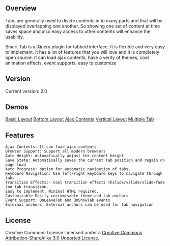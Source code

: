 Overview
--------
Tabs are generally used to divide contents in to many parts and that will be displayed overlapping one another. So showing one set of content at time saves space and also easy access to other contents will enhance the usability.

Smart Tab is a jQuery plugin for tabbed interface. It is flexible and very easy to implement. It has a lot of features that you will love and it is completely open source. It can load ajax contents, have a verity of themes, cool animation effects, event supports, easy to customize

Version
-----
Current version: 2.0

Demos
-----

[Basic Layout](http://techlaboratory.net/smarttab/demo/basic)
[Bottom Layout](http://techlaboratory.net/smarttab/demo/bottom)
[Ajax Contents](http://techlaboratory.net/smarttab/demo/ajax)
[Vertical Layout](http://techlaboratory.net/smarttab/demo/vertical)
[Multiple Tab](http://techlaboratory.net/smarttab/demo/multiple)

Features
--------
    Ajax Contents: It can load ajax contents
    Browser Support: Support all modern browsers
    Auto Height: Automatically adjust the content height
    Save State: Automatically saves the current tab position and regain on page load
    Auto Progress: option for automatic navigation of tabs.
    Keyboard Navigation: Use left/right keyboard keys to navigate through tabs
    Transition Effects:- Cool transition effects (hslide/vslide/slide/fade )on tab transition.
    Easy to implement, Minimal HTML required.
    Customizable Easily customisable theme and tab anchors
    Event Support: OnLeaveTab and OnShowTab events
    External anchors: External anchors can be used for tab navigation

License
-------
Creative Commons License
Licensed under a [Creative Commons Attribution-ShareAlike 3.0 Unported License.](http://creativecommons.org/licenses/by-sa/3.0/)
